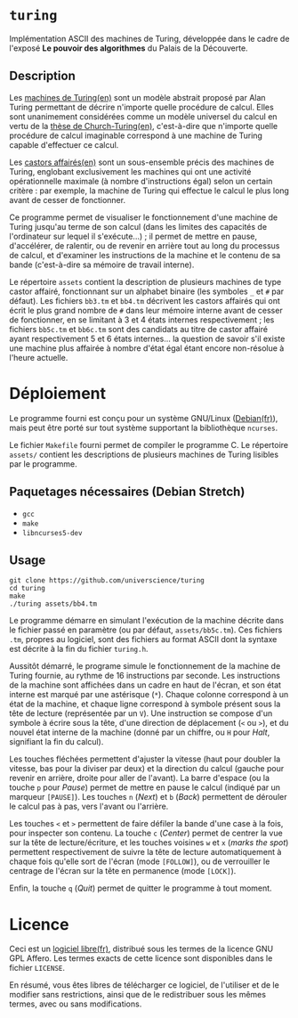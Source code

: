 # `turing`

Implémentation ASCII des machines de Turing, développée dans le cadre de l'exposé **Le pouvoir des algorithmes** du Palais de la Découverte.

## Description

Les [machines de Turing(en)](https://en.wikipedia.org/wiki/Turing_machine) sont un modèle abstrait proposé par Alan Turing permettant de décrire n'importe quelle procédure de calcul. Elles sont unanimement considérées comme un modèle universel du calcul en vertu de la [thèse de Church-Turing(en)](https://en.wikipedia.org/wiki/Church%E2%80%93Turing_thesis), c'est-à-dire que n'importe quelle procédure de calcul imaginable correspond à une machine de Turing capable d'effectuer ce calcul.

Les [castors affairés(en)](https://en.wikipedia.org/wiki/Busy_beaver) sont un sous-ensemble précis des machines de Turing, englobant exclusivement les machines qui ont une activité opérationnelle maximale (à nombre d'instructions égal) selon un certain critère : par exemple, la machine de Turing qui effectue le calcul le plus long avant de cesser de fonctionner.

Ce programme permet de visualiser le fonctionnement d'une machine de Turing jusqu'au terme de son calcul (dans les limites des capacités de l'ordinateur sur lequel il s'exécute...) ; il permet de mettre en pause, d'accélérer, de ralentir, ou de revenir en arrière tout au long du processus de calcul, et d'examiner les instructions de la machine et le contenu de sa bande (c'est-à-dire sa mémoire de travail interne).

Le répertoire `assets` contient la description de plusieurs machines de type castor affairé, fonctionnant sur un alphabet binaire (les symboles `_` et `#` par défaut). Les fichiers `bb3.tm` et `bb4.tm` décrivent les castors affairés qui ont écrit le plus grand nombre de `#` dans leur mémoire interne avant de cesser de fonctionner, en se limitant à 3 et 4 états internes respectivement ; les fichiers `bb5c.tm` et `bb6c.tm` sont des candidats au titre de castor affairé ayant respectivement 5 et 6 états internes... la question de savoir s'il existe une machine plus affairée à nombre d'état égal étant encore non-résolue à l'heure actuelle.

# Déploiement

Le programme fourni est conçu pour un système GNU/Linux ([Debian(fr)](https://www.debian.org/index.fr.html)), mais peut être porté sur tout système supportant la bibliothèque `ncurses`.

Le fichier `Makefile` fourni permet de compiler le programme C. Le répertoire `assets/` contient les descriptions de plusieurs machines de Turing lisibles par le programme.

## Paquetages nécessaires (Debian Stretch)
- `gcc`
- `make`
- `libncurses5-dev`

## Usage
```
git clone https://github.com/universcience/turing
cd turing
make
./turing assets/bb4.tm
```

Le programme démarre en simulant l'exécution de la machine décrite dans le fichier passé en paramètre (ou par défaut, `assets/bb5c.tm`). Ces fichiers `.tm`, propres au logiciel, sont des fichiers au format ASCII dont la syntaxe est décrite à la fin du fichier `turing.h`.

Aussitôt démarré, le programe simule le fonctionnement de la machine de Turing fournie, au rythme de 16 instructions par seconde. Les instructions de la machine sont affichées dans un cadre en haut de l'écran, et son état interne est marqué par une astérisque (`*`). Chaque colonne correspond à un état de la machine, et chaque ligne correspond à symbole présent sous la tête de lecture (représentée par un `V`). Une instruction se compose d'un symbole à écrire sous la tête, d'une direction de déplacement (`<` ou `>`), et du nouvel état interne de la machine (donné par un chiffre, ou `H` pour *Halt*, signifiant la fin du calcul).

Les touches fléchées permettent d'ajuster la vitesse (haut pour doubler la vitesse, bas pour la diviser par deux) et la direction du calcul (gauche pour revenir en arrière, droite pour aller de l'avant). La barre d'espace (ou la touche `p` pour *Pause*) permet de mettre en pause le calcul (indiqué par un marqueur `[PAUSE]`). Les touches `n` (*Next*) et `b` (*Back*) permettent de dérouler le calcul pas à pas, vers l'avant ou l'arrière.

Les touches `<` et `>` permettent de faire défiler la bande d'une case à la fois, pour inspecter son contenu. La touche `c` (*Center*) permet de centrer la vue sur la tête de lecture/écriture, et les touches voisines `w` et `x` (*marks the spot*) permettent respectivement de suivre la tête de lecture automatiquement à chaque fois qu'elle sort de l'écran (mode `[FOLLOW]`), ou de verrouiller le centrage de l'écran sur la tête en permanence (mode `[LOCK]`).

Enfin, la touche `q` (*Quit*) permet de quitter le programme à tout moment.

# Licence

Ceci est un [logiciel libre(fr)](https://www.gnu.org/philosophy/free-sw.fr.html), distribué sous les termes de la licence GNU GPL Affero. Les termes exacts de cette licence sont disponibles dans le fichier `LICENSE`.

En résumé, vous êtes libres de télécharger ce logiciel, de l'utiliser et de le modifier sans restrictions, ainsi que de le redistribuer sous les mêmes termes, avec ou sans modifications. 

